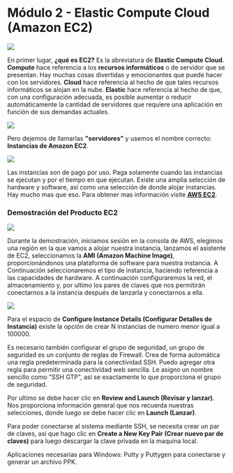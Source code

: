 # Módulo 2 - Elastic Compute Cloud (Amazon EC2)

![](https://i.imgur.com/QXU01vq.png)

En primer lugar, **¿qué es EC2?** Es la abreviatura de **Elastic Compute Cloud**. **Compute** hace referencia a los **recursos informáticos** o de servidor que se presentan. Hay muchas cosas divertidas y emocionantes que puede hacer con los servidores. **Cloud** hace referencia al hecho de que tales recursos informáticos se alojan en la nube. **Elastic** hace referencia al hecho de que, con una configuración adecuada, es posible aumentar o reducir automáticamente la cantidad de servidores que requiere una aplicación en función de sus demandas actuales.

![](https://i.imgur.com/NnWzjjI.png)

Pero dejemos de llamarlas **"servidores"** y usemos el nombre correcto: **Instancias de Amazon EC2**.

![](https://i.imgur.com/MJXAsGW.png)

Las instancias son de pago por uso. Paga solamente cuando las instancias se ejecutan y por el tiempo en que ejecutan. Existe una amplia selección de hardware y software, así como una selección de donde alojar instancias. Hay mucho mas que eso. Para obtener mas información visite [**AWS EC2**](https://aws.amazon.com/ec2).

### Demostración del Producto EC2

![](https://i.imgur.com/AxdfTzX.png)

Durante la demostración, iniciamos sesión en la consola de AWS, elegimos una región en la que vamos a alojar nuestra instancia, lanzamos el asistente de EC2, seleccionamos la **AMI (Amazon Machine Image)**, proporcionándonos una plataforma de software para nuestra instancia. A Continuación seleccionaremos el tipo de instancia, haciendo referencia a las capacidades de hardware. A continuación configuraremos la red, el almacenamiento y, por ultimo los pares de claves que nos permitirán conectarnos a la instancia después de lanzarla y conectarnos a ella.

![](https://i.imgur.com/4Nyb9vH.png)

Para el espacio de **Configure Instance Details (Configurar Detalles de Instancia)** existe la opción de crear N instancias de numero menor igual a 100000.

Es necesario también configurar el grupo de seguridad, un grupo de seguridad es un conjunto de reglas de Firewall. Crea de forma automática una regla predeterminada para la conectividad SSH. Puedo agregar otra regla para permitir una conectividad web sencilla. Le asigno un nombre sencillo como "SSH GTP", así se exactamente lo que proporciona el grupo de seguridad.

Por ultimo se debe hacer clic en **Review and Launch (Revisar y lanzar)**. Nos proporciona información general que nos recuerda nuestras selecciones, donde luego se debe hacer clic en **Launch (Lanzar)**.

Para poder conectarse al sistema mediante SSH, se necesita crear un par de claves, así que hago clic en **Create a New Key Pair (Crear nuevo par de claves)** para luego descargar la clave privada en la maquina local.

Aplicaciones necesarias para Windows: Putty y Puttygen para conectarse y generar un archivo PPK.
